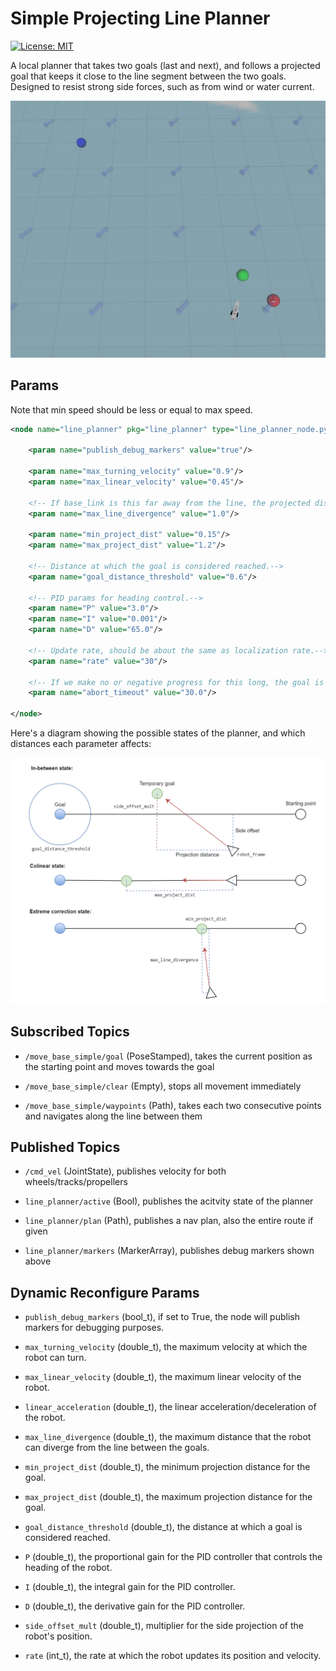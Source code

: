  # Simple Projecting Line Planner

[![License: MIT](https://img.shields.io/badge/License-MIT-yellow.svg)](https://opensource.org/licenses/MIT)

A local planner that takes two goals (last and next), and follows a projected goal that keeps it close to the line segment between the two goals. Designed to resist strong side forces, such as from wind or water current.

![demo image](docs/demo.gif)

## Params

Note that min speed should be less or equal to max speed.

```xml
<node name="line_planner" pkg="line_planner" type="line_planner_node.py" output="screen">

	<param name="publish_debug_markers" value="true"/>

	<param name="max_turning_velocity" value="0.9"/>
	<param name="max_linear_velocity" value="0.45"/>

	<!-- If base_link is this far away from the line, the projected distance will be min and scale to max when it's on the line.-->
	<param name="max_line_divergence" value="1.0"/>

	<param name="min_project_dist" value="0.15"/>
	<param name="max_project_dist" value="1.2"/>

	<!-- Distance at which the goal is considered reached.-->
	<param name="goal_distance_threshold" value="0.6"/>

	<!-- PID params for heading control.-->
	<param name="P" value="3.0"/>
	<param name="I" value="0.001"/>
	<param name="D" value="65.0"/>

	<!-- Update rate, should be about the same as localization rate.-->
	<param name="rate" value="30"/>

	<!-- If we make no or negative progress for this long, the goal is aborted. (seconds)-->
	<param name="abort_timeout" value="30.0"/>

</node>
```

Here's a diagram showing the possible states of the planner, and which distances each parameter affects:

![diagram](docs/diagram.png)


## Subscribed Topics

- `/move_base_simple/goal` (PoseStamped), takes the current position as the starting point and moves towards the goal

- `/move_base_simple/clear` (Empty), stops all movement immediately

- `/move_base_simple/waypoints` (Path), takes each two consecutive points and navigates along the line between them

## Published Topics

- `/cmd_vel` (JointState), publishes velocity for both wheels/tracks/propellers

- `line_planner/active` (Bool), publishes the acitvity state of the planner

- `line_planner/plan` (Path), publishes a nav plan, also the entire route if given

- `line_planner/markers` (MarkerArray), publishes debug markers shown above

 ## Dynamic Reconfigure Params

- `publish_debug_markers` (bool_t), if set to True, the node will publish markers for debugging purposes.

- `max_turning_velocity` (double_t), the maximum velocity at which the robot can turn.

- `max_linear_velocity` (double_t), the maximum linear velocity of the robot.

- `linear_acceleration` (double_t), the linear acceleration/deceleration of the robot.

- `max_line_divergence` (double_t), the maximum distance that the robot can diverge from the line between the goals.

- `min_project_dist` (double_t), the minimum projection distance for the goal.

- `max_project_dist` (double_t), the maximum projection distance for the goal.

- `goal_distance_threshold` (double_t), the distance at which a goal is considered reached.

- `P` (double_t), the proportional gain for the PID controller that controls the heading of the robot.

- `I` (double_t), the integral gain for the PID controller.

- `D` (double_t), the derivative gain for the PID controller.

- `side_offset_mult` (double_t), multiplier for the side projection of the robot's position.

- `rate` (int_t), the rate at which the robot updates its position and velocity.
